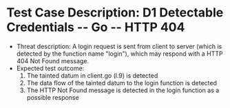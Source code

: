 # Test Case Description: D1 Detectable Credentials -- Go -- HTTP 404
- Threat description: A login request is sent from client to server (which is detected by the function name "login"), which may respond with a HTTP 404 Not Found message. 
- Expected test outcome: 
  1. The tainted datum in client.go (l.9) is detected
  2. The data flow of the tainted datum to the login function is detected
  3. The HTTP Not Found message is detected in the login function as a possible response
  